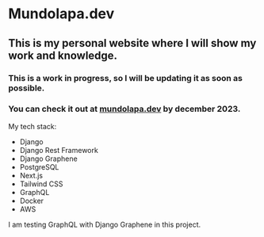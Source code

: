# Mundolapa.dev
## This is my personal website where I will show my work and knowledge.
### This is a work in progress, so I will be updating it as soon as possible.
### You can check it out at [mundolapa.dev](https://mundolapa.dev) by december 2023.
My tech stack:
- Django
- Django Rest Framework
- Django Graphene
- PostgreSQL
- Next.js
- Tailwind CSS
- GraphQL
- Docker
- AWS

I am testing GraphQL with Django Graphene in this project.
